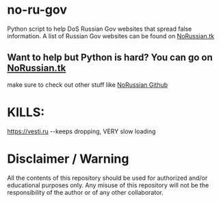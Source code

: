 # no-ru-gov
Python script to help DoS Russian Gov websites that spread false information.
A list of Russian Gov websites can be found on [NoRussian.tk](https://www.NoRussian.tk)

## Want to help but Python is hard? You can go on [NoRussian.tk](https://www.NoRussian.tk)
make sure to check out other stuff like [NoRussian Github](https://github.com/ajax-lives/NoRussian)

# KILLS:
https://vesti.ru --keeps dropping, VERY slow loading



# Disclaimer / Warning
All the contents of this repository should be used for authorized and/or educational purposes only. Any misuse of this repository will not be the responsibility of the author or of any other collaborator.
